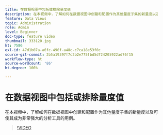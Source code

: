 ```yaml
---
title: 在数据视图中包括或排除量度值
description: 在本视频中，了解如何在数据视图中创建和配置作为其他量度子集的新量度以及可使其成为非常强大的分析工具的用例。
feature: Data Views
topic: Administration
role: Admin
level: Beginner
doc-type: feature video
thumbnail: 333120.jpg
kt: 7586
exl-id: 47d1b07a-a6fc-490f-a48c-c7ca18e53f0c
source-git-commit: 2b5a19397f7c2b2e775fbd5d724205922ad76f15
workflow-type: ht
source-wordcount: '86'
ht-degree: 100%

---
```


# 在数据视图中包括或排除量度值

在本视频中，了解如何在数据视图中创建和配置作为其他量度子集的新量度以及可使其成为非常强大的分析工具的用例。

>[!VIDEO](https://video.tv.adobe.com/v/333120/?quality=12&learn=on)
